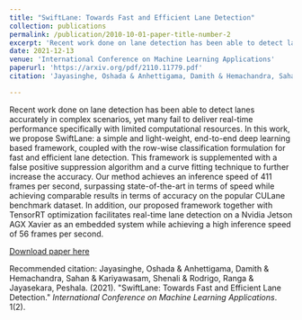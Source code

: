 ```yaml
---
title: "SwiftLane: Towards Fast and Efficient Lane Detection"
collection: publications
permalink: /publication/2010-10-01-paper-title-number-2
excerpt: 'Recent work done on lane detection has been able to detect lanes accurately in complex scenarios, yet many fail to deliver real-time performance specifically with limited computational resources. In this work, we propose SwiftLane: a simple and light-weight, end-to-end deep learning based framework, coupled with the row-wise classification formulation for fast and efficient lane detection. This framework is supplemented with a false positive suppression algorithm and a curve fitting technique to further increase the accuracy. Our method achieves an inference speed of 411 frames per second, surpassing state-of-the-art in terms of speed while achieving comparable results in terms of accuracy on the popular CULane benchmark dataset. In addition, our proposed framework together with TensorRT optimization facilitates real-time lane detection on a Nvidia Jetson AGX Xavier as an embedded system while achieving a high inference speed of 56 frames per second.'
date: 2021-12-13
venue: 'International Conference on Machine Learning Applications'
paperurl: 'https://arxiv.org/pdf/2110.11779.pdf'
citation: 'Jayasinghe, Oshada & Anhettigama, Damith & Hemachandra, Sahan & Kariyawasam, Shenali & Rodrigo, Ranga & Jayasekara, Peshala. (2021). &quot;SwiftLane: Towards Fast and Efficient Lane Detection.&quot; <i>International Conference on Machine Learning Applications</i>. 1(2).'

---
```

Recent work done on lane detection has been able to detect lanes accurately in complex scenarios, yet many fail to deliver real-time performance specifically with limited computational resources. In this work, we propose SwiftLane: a simple and light-weight, end-to-end deep learning based framework, coupled with the row-wise classification formulation for fast and efficient lane detection. This framework is supplemented with a false positive suppression algorithm and a curve fitting technique to further increase the accuracy. Our method achieves an inference speed of 411 frames per second, surpassing state-of-the-art in terms of speed while achieving comparable results in terms of accuracy on the popular CULane benchmark dataset. In addition, our proposed framework together with TensorRT optimization facilitates real-time lane detection on a Nvidia Jetson AGX Xavier as an embedded system while achieving a high inference speed of 56 frames per second.

[Download paper here](https://arxiv.org/pdf/2110.11779.pdf)

Recommended citation: Jayasinghe, Oshada & Anhettigama, Damith & Hemachandra, Sahan & Kariyawasam, Shenali & Rodrigo, Ranga & Jayasekara, Peshala. (2021). &quot;SwiftLane: Towards Fast and Efficient Lane Detection.&quot; <i>International Conference on Machine Learning Applications</i>. 1(2).
